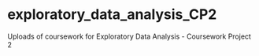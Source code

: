 # exploratory_data_analysis_CP2

Uploads of coursework for Exploratory Data Analysis - Coursework Project 2
